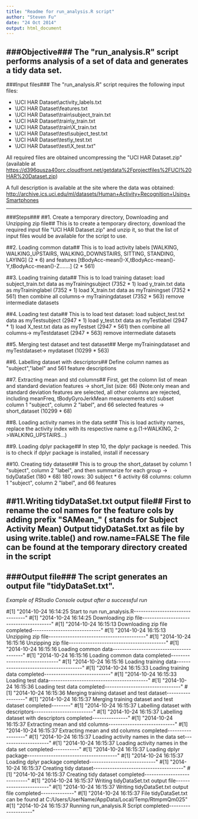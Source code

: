 ```yaml
---
title: "Readme for run_analysis.R script"
author: "Steven Fu"
date: "24 Oct 2014"
output: html_document
---
```


###Objective###
The "run_analysis.R" script performs analysis of a set of data and generates a tidy data set.
----------------------------------------------------------------------------------------------------------------

###Input files###
The "run_analysis.R" script requires the following input files:
* \\UCI HAR Dataset\\activity_labels.txt
* \\UCI HAR Dataset\\features.txt
* \\UCI HAR Dataset\\train\\subject_train.txt
* \\UCI HAR Dataset\\train\\y_train.txt
* \\UCI HAR Dataset\\train\\X_train.txt
* \\UCI HAR Dataset\\test\\subject_test.txt
* \\UCI HAR Dataset\\test\\y_test.txt
* \\UCI HAR Dataset\\test\\X_test.txt"

All required files are obtained uncompressing the "UCI HAR Dataset.zip" (available at https://d396qusza40orc.cloudfront.net/getdata%2Fprojectfiles%2FUCI%20HAR%20Dataset.zip)

A full description is available at the site where the data was obtained: 
http://archive.ics.uci.edu/ml/datasets/Human+Activity+Recognition+Using+Smartphones 

----------------------------------------------------------------------------------------------------------------

###Steps###
##1. Create a temporary directory, Downloading and Unzipping zip file##
This is to create a temporary directory, download the required input file "UCI HAR Dataset.zip" and unzip it, so that the list of input files would be available for the script to use.

##2. Loading common data##
This is to load 
activity labels [WALKING, WALKING_UPSTAIRS, WALKING_DOWNSTAIRS, SITTING, STANDING, LAYING] (2 * 6)
and features [tBodyAcc-mean()-X,tBodyAcc-mean()-Y,tBodyAcc-mean()-Z.......] (2 * 561)

##3. Loading training data##
This is to load training dataset:
load subject_train.txt data as myTrainingsubject (7352 * 1)
load y_train.txt data as myTraininglabel (7352 * 1)
load X_train.txt data as myTrainingset (7352 * 561)
then combine all columns-> myTrainingdataset (7352 * 563)
remove intermediate datasets

##4. Loading test data##
This is to load test dataset:
load subject_test.txt data as myTestsubject (2947 * 1)
load y_test.txt data as myTestlabel (2947 * 1)
load X_test.txt data as myTestset (2947 * 561)
then combine all columns-> myTestdataset (2947 * 563)
remove intermediate datasets

##5. Merging test dataset and test dataset##
Merge myTrainingdataset and myTestdataset-> mydataset (10299 * 563)

##6. Labelling dataset with descriptors##
Define column names as "subject","label" and 561 feature descriptions

##7. Extracting mean and std columns##
First, get the colomn list of mean and standard deviation features -> short_list (size: 66)
(Note:only mean and standard deviation features are selected, 
all other columns are rejected, including meanFreq, tBodyGyroJerkMean measurements etc)
subset column 1 "subject", column 2 "label", and 66 selected features -> short_dataset (10299 * 68)

##8. Loading activity names in the data set##
This is load activity names, replace the activity index with its respective name
e.g.(1->WALKING, 2->WALKING_UPSTAIRS...)

##9. Loading dplyr package##
In step 10, the dplyr package is needed. 
This is to check if dplyr package is installed, install if necessary

##10. Creating tidy dataset##
This is to group the short_dataset by column 1 "subject", column 2 "label",
and then summarize for each group -> tidyDataSet (180 * 68)
180 rows: 30 subject * 6 activity
68 columns: column 1 "subject", column 2 "label", and 66 features

##11.Writing tidyDataSet.txt output file##
First to rename the col names for the feature cols by 
adding prefix "SAMean_" ( stands for Subject Activity Mean)
Output tidyDataSet.txt as file by using write.table() and row.name=FALSE
The file can be found at the temporary directory created in the script
-----------------------------------------------------------------------------------------------------------------

###Output file###
The script generates an output file "tidyDataSet.txt". 
-----------------------------------------------------------------------------------------------------------------

*Example of RStudio Console output after a successful run*

#[1] "2014-10-24 16:14:25 Start to run run_analysis.R--------------------------------"
#[1] "2014-10-24 16:14:25 Downloading zip file---------------------------------------"
#[1] "2014-10-24 16:15:13 Downloading zip file completed-----------------------------"
#[1] "2014-10-24 16:15:13 Unzipping zip file-----------------------------------------"
#[1] "2014-10-24 16:15:16 Unzipping zip file-----------------------------------------"
#[1] "2014-10-24 16:15:16 Loading common data----------------------------------------"
#[1] "2014-10-24 16:15:16 Loading common data completed------------------------------"
#[1] "2014-10-24 16:15:16 Loading training data--------------------------------------"
#[1] "2014-10-24 16:15:33 Loading training data completed----------------------------"
#[1] "2014-10-24 16:15:33 Loading test data------------------------------------------"
#[1] "2014-10-24 16:15:36 Loading test data completed--------------------------------"
#[1] "2014-10-24 16:15:36 Merging training dataset and test dataset------------------"
#[1] "2014-10-24 16:15:37 Merging training dataset and test dataset completed--------"
#[1] "2014-10-24 16:15:37 Labelling dataset with descriptors-------------------------"
#[1] "2014-10-24 16:15:37 Labelling dataset with descriptors completed---------------"
#[1] "2014-10-24 16:15:37 Extracting mean and std columns----------------------------"
#[1] "2014-10-24 16:15:37 Extracting mean and std columns completed------------------"
#[1] "2014-10-24 16:15:37 Loading activity names in the data set---------------------"
#[1] "2014-10-24 16:15:37 Loading activity names in the data set completed-----------"
#[1] "2014-10-24 16:15:37 Loading dplyr package--------------------------------------"
#[1] "2014-10-24 16:15:37 Loading dplyr package completed----------------------------"
#[1] "2014-10-24 16:15:37 Creating tidy dataset--------------------------------------"
#[1] "2014-10-24 16:15:37 Creating tidy dataset completed----------------------------"
#[1] "2014-10-24 16:15:37 Writing tidyDataSet.txt output file------------------------"
#[1] "2014-10-24 16:15:37 Writing tidyDataSet.txt output file completed--------------"
#[1] "2014-10-24 16:15:37 File tidyDataSet.txt can be found at C:/Users/UserName/AppData/Local/Temp/RtmpmQm025"
#[1] "2014-10-24 16:15:37 Running run_analysis.R Script completed--------------------"
